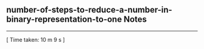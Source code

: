 <h2>number-of-steps-to-reduce-a-number-in-binary-representation-to-one Notes</h2><hr>[ Time taken: 10 m 9 s ]